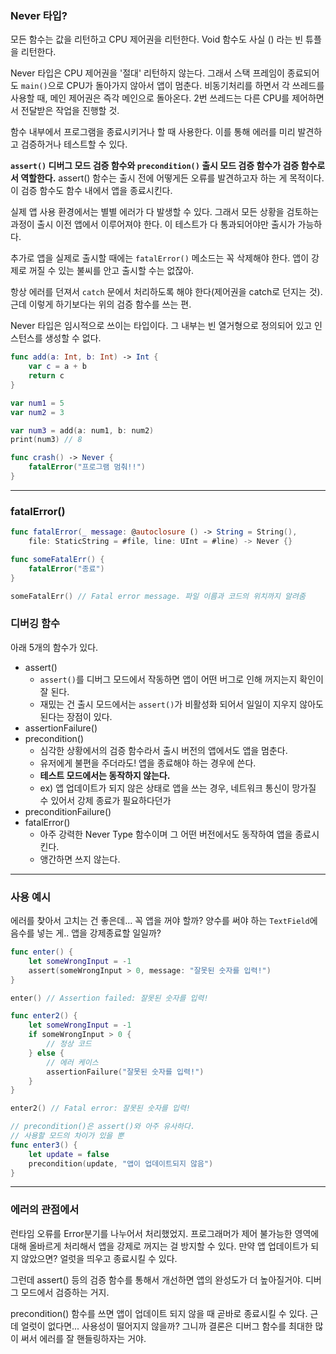 ### Never 타입?
모든 함수는 값을 리턴하고 CPU 제어권을 리턴한다.
Void 함수도 사실 () 라는 빈 튜플을 리턴한다.

Never 타입은 CPU 제어권을 '절대' 리턴하지 않는다.
그래서 스택 프레임이 종료되어도 `main()`으로 CPU가 돌아가지 않아서 앱이 멈춘다.
비동기처리를 하면서 각 쓰레드를 사용할 때, 메인 제어권은 즉각 메인으로 돌아온다.
2번 쓰레드는 다른 CPU를 제어하면서 전달받은 작업을 진행할 것.

함수 내부에서 프로그램을 종료시키거나 할 때 사용한다.
이를 통해 에러를 미리 발견하고 검증하거나 테스트할 수 있다. 

**`assert()` 디버그 모드 검증 함수와 `precondition()` 출시 모드 검증 함수가 검증 함수로서 역할한다.**
assert() 함수는 출시 전에 어떻게든 오류를 발견하고자 하는 게 목적이다.
이 검증 함수도 함수 내에서 앱을 종료시킨다.

실제 앱 사용 환경에서는 별별 에러가 다 발생할 수 있다.
그래서 모든 상황을 검토하는 과정이 출시 이전 앱에서 이루어져야 한다.
이 테스트가 다 통과되어야만 출시가 가능하다.

추가로 앱을 실제로 출시할 때에는 `fatalError()` 메소드는 꼭 삭제해야 한다.
앱이 강제로 꺼질 수 있는 불씨를 안고 출시할 수는 없잖아.

항상 에러를 던져서 `catch` 문에서 처리하도록 해야 한다(제어권을 catch로 던지는 것).
근데 이렇게 하기보다는 위의 검증 함수를 쓰는 편.

Never 타입은 임시적으로 쓰이는 타입이다.
그 내부는 빈 열거형으로 정의되어 있고 인스턴스를 생성할 수 없다.

```swift
func add(a: Int, b: Int) -> Int {
    var c = a + b
    return c
}

var num1 = 5
var num2 = 3

var num3 = add(a: num1, b: num2)
print(num3) // 8

func crash() -> Never {
    fatalError("프로그램 멈춰!!")
}

```
---
### fatalError()

```swift
func fatalError(_ message: @autoclosure () -> String = String(),
    file: StaticString = #file, line: UInt = #line) -> Never {}

func someFatalErr() {
    fatalError("종료")
}

someFatalErr() // Fatal error message. 파일 이름과 코드의 위치까지 알려줌
```

### 디버깅 함수
아래 5개의 함수가 있다.

- assert()
    + `assert()`를 디버그 모드에서 작동하면 앱이 어떤 버그로 인해 꺼지는지 확인이 잘 된다.
    + 재밌는 건 출시 모드에서는 `assert()`가 비활성화 되어서 일일이 지우지 않아도 된다는 장점이 있다.
- assertionFailure()
- precondition()
    + 심각한 상황에서의 검증 함수라서 출시 버전의 앱에서도 앱을 멈춘다.
    + 유저에게 불편을 주더라도! 앱을 종료해야 하는 경우에 쓴다.
    + **테스트 모드에서는 동작하지 않는다.**
    + ex) 앱 업데이트가 되지 않은 상태로 앱을 쓰는 경우, 네트워크 통신이 망가질 수 있어서 강제 종료가 필요하다던가
- preconditionFailure()
- fatalError()
    + 아주 강력한 Never Type 함수이며 그 어떤 버전에서도 동작하여 앱을 종료시킨다.
    + 앵간하면 쓰지 않는다.
   
--- 
### 사용 예시
에러를 찾아서 고치는 건 좋은데... 꼭 앱을 꺼야 할까?
양수를 써야 하는 `TextField`에 음수를 넣는 게.. 앱을 강제종료할 일일까?

```swift
func enter() {
    let someWrongInput = -1
    assert(someWrongInput > 0, message: "잘못된 숫자를 입력!")
}

enter() // Assertion failed: 잘못된 숫자를 입력!

func enter2() {
    let someWrongInput = -1
    if someWrongInput > 0 {
        // 정상 코드
    } else {
        // 에러 케이스
        assertionFailure("잘못된 숫자를 입력!")
    }
}

enter2() // Fatal error: 잘못된 숫자를 입력!

// precondition()은 assert()와 아주 유사하다.
// 사용할 모드의 차이가 있을 뿐
func enter3() {
    let update = false
    precondition(update, "앱이 업데이트되지 않음")
}
```
---
### 에러의 관점에서
런타임 오류를 Error분기를 나누어서 처리했었지.
프로그래머가 제어 불가능한 영역에 대해 올바르게 처리해서 앱을 강제로 꺼지는 걸 방지할 수 있다.
만약 앱 업데이트가 되지 않았으면? 얼럿을 띄우고 종료시킬 수 있다.

그런데 assert() 등의 검증 함수를 통해서 개선하면 앱의 완성도가 더 높아질거야.
디버그 모드에서 검증하는 거지.

precondition() 함수를 쓰면 앱이 업데이트 되지 않을 때 곧바로 종료시킬 수 있다.
근데 얼럿이 없다면... 사용성이 떨어지지 않을까?
그니까 결론은 디버그 함수를 최대한 많이 써서 에러를 잘 핸들링하자는 거야.